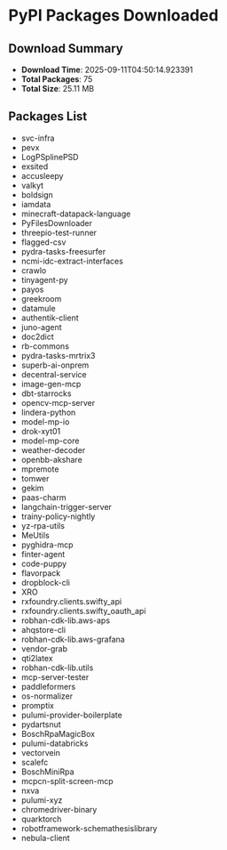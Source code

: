 # PyPI Packages Downloaded

## Download Summary
- **Download Time**: 2025-09-11T04:50:14.923391
- **Total Packages**: 75
- **Total Size**: 25.11 MB

## Packages List
- svc-infra
- pevx
- LogPSplinePSD
- exsited
- accusleepy
- valkyt
- boldsign
- iamdata
- minecraft-datapack-language
- PyFilesDownloader
- threepio-test-runner
- flagged-csv
- pydra-tasks-freesurfer
- ncmi-idc-extract-interfaces
- crawlo
- tinyagent-py
- payos
- greekroom
- datamule
- authentik-client
- juno-agent
- doc2dict
- rb-commons
- pydra-tasks-mrtrix3
- superb-ai-onprem
- decentral-service
- image-gen-mcp
- dbt-starrocks
- opencv-mcp-server
- lindera-python
- model-mp-io
- drok-xyt01
- model-mp-core
- weather-decoder
- openbb-akshare
- mpremote
- tomwer
- gekim
- paas-charm
- langchain-trigger-server
- trainy-policy-nightly
- yz-rpa-utils
- MeUtils
- pyghidra-mcp
- finter-agent
- code-puppy
- flavorpack
- dropblock-cli
- XRO
- rxfoundry.clients.swifty_api
- rxfoundry.clients.swifty_oauth_api
- robhan-cdk-lib.aws-aps
- ahqstore-cli
- robhan-cdk-lib.aws-grafana
- vendor-grab
- qti2latex
- robhan-cdk-lib.utils
- mcp-server-tester
- paddleformers
- os-normalizer
- promptix
- pulumi-provider-boilerplate
- pydartsnut
- BoschRpaMagicBox
- pulumi-databricks
- vectorvein
- scalefc
- BoschMiniRpa
- mcpcn-split-screen-mcp
- nxva
- pulumi-xyz
- chromedriver-binary
- quarktorch
- robotframework-schemathesislibrary
- nebula-client
